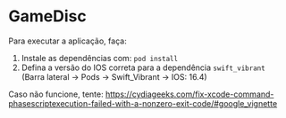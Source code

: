 # GameDisc

Para executar a aplicação, faça:

1. Instale as dependências com: `pod install`
2. Defina a versão do IOS correta para a dependência `swift_vibrant` (Barra lateral -> Pods -> Swift_Vibrant -> IOS: 16.4)

Caso não funcione, tente: https://cydiageeks.com/fix-xcode-command-phasescriptexecution-failed-with-a-nonzero-exit-code/#google_vignette
